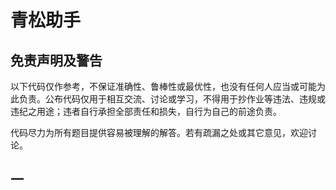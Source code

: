 <script>
    locker("Youths");
</script>


# 青松助手

## 免责声明及警告

以下代码仅作参考，不保证准确性、鲁棒性或最优性，也没有任何人应当或可能为此负责。公布代码仅用于相互交流、讨论或学习，不得用于抄作业等违法、违规或违纪之用途；违者自行承担全部责任和损失，自行为自己的前途负责。

代码尽力为所有题目提供容易被理解的解答。若有疏漏之处或其它意见，欢迎讨论。

## 一
